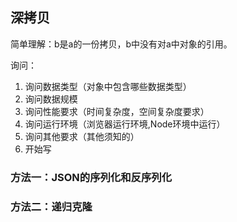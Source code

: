 ## 深拷贝
简单理解：b是a的一份拷贝，b中没有对a中对象的引用。

询问：
1. 询问数据类型（对象中包含哪些数据类型）
2. 询问数据规模
3. 询问性能要求（时间复杂度，空间复杂度要求）
4. 询问运行环境（浏览器运行环境,Node环境中运行）
5. 询问其他要求（其他须知的）
6. 开始写


### 方法一：JSON的序列化和反序列化

### 方法二：递归克隆